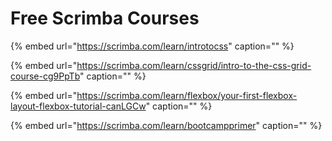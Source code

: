 # Free Scrimba Courses



{% embed url="https://scrimba.com/learn/introtocss" caption="" %}

{% embed url="https://scrimba.com/learn/cssgrid/intro-to-the-css-grid-course-cg9PpTb" caption="" %}

{% embed url="https://scrimba.com/learn/flexbox/your-first-flexbox-layout-flexbox-tutorial-canLGCw" caption="" %}

{% embed url="https://scrimba.com/learn/bootcampprimer" caption="" %}

